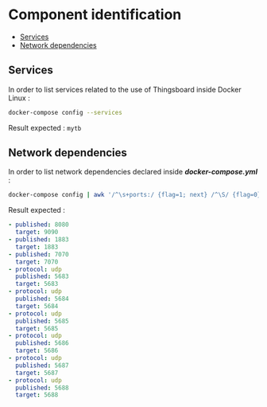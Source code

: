 # Component identification

- [Services](#services)
- [Network dependencies](#network_dependencies)


## Services

In order to list services related to the use of Thingsboard inside Docker Linux :

```bash
docker-compose config --services
```

Result expected : `mytb`


## Network dependencies

In order to list network dependencies declared inside ***docker-compose.yml*** :
```bash
docker-compose config | awk '/^\s+ports:/ {flag=1; next} /^\S/ {flag=0} flag && /published|target|protocol/ {print}'
```

Result expected :
```yaml
- published: 8080
  target: 9090
- published: 1883
  target: 1883
- published: 7070
  target: 7070
- protocol: udp
  published: 5683
  target: 5683
- protocol: udp
  published: 5684
  target: 5684
- protocol: udp
  published: 5685
  target: 5685
- protocol: udp
  published: 5686
  target: 5686
- protocol: udp
  published: 5687
  target: 5687
- protocol: udp
  published: 5688
  target: 5688
```
